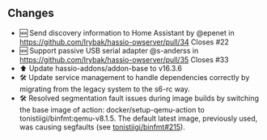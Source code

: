 ## Changes
- 🆕 Send discovery information to Home Assistant by @epenet in https://github.com/lrybak/hassio-owserver/pull/34 Closes #22 
- 🆕 Support passive USB serial adapter @s-anderss in https://github.com/lrybak/hassio-owserver/pull/35 Closes #33 
- ⬆️ Update hassio-addons/addon-base to v16.3.6
- 🛠️ Update service management to handle dependencies correctly by migrating from the legacy system to the s6-rc way.
- 🛠️ Resolved segmentation fault issues during image builds by switching the base image of action: docker/setup-qemu-action to tonistiigi/binfmt:qemu-v8.1.5. The default latest image, previously used, was causing segfaults (see [tonistiigi/binfmt#215](https://github.com/tonistiigi/binfmt/issues/215)).